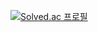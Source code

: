 [![Solved.ac
프로필](http://mazassumnida.wtf/api/generate_badge?boj=132262b)](https://solved.ac/132262b)
